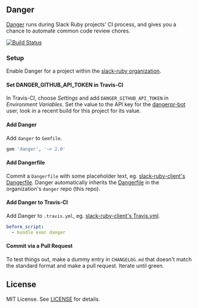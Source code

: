 ## Danger

[Danger](http://danger.systems) runs during Slack Ruby projects' CI process, and gives you a chance to automate common code review chores.

[![Build Status](https://travis-ci.org/slack-ruby/danger.svg?branch=master)](https://travis-ci.org/slack-ruby/danger)

### Setup

Enable Danger for a project within the [slack-ruby organization](https://github.com/slack-ruby).

#### Set DANGER_GITHUB_API_TOKEN in Travis-CI

In Travis-CI, choose _Settings_ and add `DANGER_GITHUB_API_TOKEN` in _Environment Variables_. Set the value to the API key for the [dangerpr-bot](https://github.com/dangerpr-bot) user, look in a recent build for this project for its value.

#### Add Danger

Add `danger` to `Gemfile`.

```ruby
gem 'danger', '~> 2.0'
```

#### Add Dangerfile

Commit a `Dangerfile` with some placeholder text, eg. [slack-ruby-client's Dangerfile](https://github.com/slack-ruby/slack-ruby-client/blob/master/Dangerfile). Danger automatically inherits the [Dangerfile](Dangerfile) in the organization's `danger` repo (this repo).

#### Add Danger to Travis-CI

Add Danger to `.travis.yml`, eg. [slack-ruby-client's Travis.yml](https://github.com/slack-ruby/slack-ruby-client/blob/master/.travis.yml).

```yaml
before_script:
  - bundle exec danger
```

#### Commit via a Pull Request

To test things out, make a dummy entry in `CHANGELOG.md` that doesn't match the standard format and make a pull request. Iterate until green.

## License

MIT License. See [LICENSE](LICENSE) for details.

